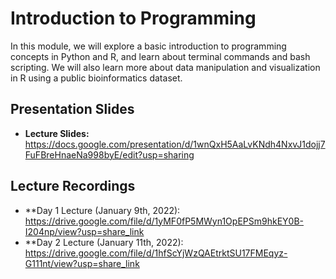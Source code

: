 # Introduction to Programming
In this module, we will explore a basic introduction to programming concepts in Python and R, and learn about terminal commands and bash scripting. We will also learn more about data manipulation and visualization in R using a public bioinformatics dataset. 

## Presentation Slides
* **Lecture Slides:** https://docs.google.com/presentation/d/1wnQxH5AaLvKNdh4NxvJ1dojj7FuFBreHnaeNa998byE/edit?usp=sharing

## Lecture Recordings

* **Day 1 Lecture (January 9th, 2022): https://drive.google.com/file/d/1yMF0fP5MWyn1OpEPSm9hkEY0B-I204np/view?usp=share_link
* **Day 2 Lecture (January 11th, 2022): https://drive.google.com/file/d/1hfScYjWzQAEtrktSU17FMEqyz-G111nt/view?usp=share_link
